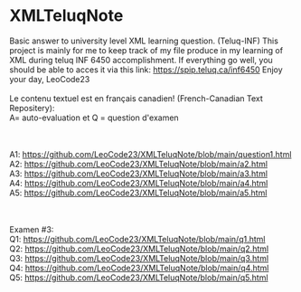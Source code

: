 # XMLTeluqNote
Basic answer to university level XML learning question. (Teluq-INF)
This project is mainly for me to keep track of my file produce in my learning of XML during teluq INF 6450 accomplishment.
If everything go well, you should be able to acces it via this link: https://spip.teluq.ca/inf6450
Enjoy your day, LeoCode23
<br><br>
Le contenu textuel est en français canadien! (French-Canadian Text Repositery):
<br>
A= auto-evaluation et Q = question d'examen

<br><br>
A1: https://github.com/LeoCode23/XMLTeluqNote/blob/main/question1.html
<br>
A2: https://github.com/LeoCode23/XMLTeluqNote/blob/main/a2.html
<br>
A3: https://github.com/LeoCode23/XMLTeluqNote/blob/main/a3.html
<br>
A4: https://github.com/LeoCode23/XMLTeluqNote/blob/main/a4.html
<br>
A5: https://github.com/LeoCode23/XMLTeluqNote/blob/main/a5.html
<br>

<br><br>
Examen #3: <br>
Q1: https://github.com/LeoCode23/XMLTeluqNote/blob/main/q1.html
<br>
Q2: https://github.com/LeoCode23/XMLTeluqNote/blob/main/q2.html
<br>
Q3: https://github.com/LeoCode23/XMLTeluqNote/blob/main/q3.html
<br>
Q4: https://github.com/LeoCode23/XMLTeluqNote/blob/main/q4.html
<br>
Q5: https://github.com/LeoCode23/XMLTeluqNote/blob/main/q5.html
<br>

